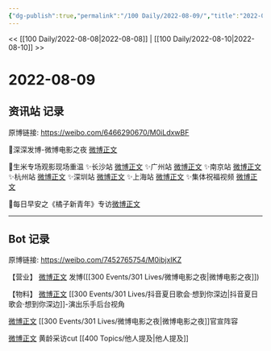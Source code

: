 ```yaml
---
{"dg-publish":true,"permalink":"/100 Daily/2022-08-09/","title":"2022-08-09","created":"2022-12-07T15:53:14.000+08:00","updated":"2023-04-11T14:46:33.000+08:00"}
---
```



<< [[100 Daily/2022-08-08\|2022-08-08]] | [[100 Daily/2022-08-10\|2022-08-10]] >>

# 2022-08-09

## 资讯站 记录

原博链接: https://weibo.com/6466290670/M0iLdxwBF

💫深深发博-微博电影之夜
[微博正文](https://m.weibo.cn/6466290670/4800560484846333)

💫生米专场观影现场重温
✨长沙站 [微博正文](https://m.weibo.cn/6466290670/4800478782687724)
✨广州站 [微博正文](https://m.weibo.cn/6466290670/4800479034347625)
✨南京站 [微博正文](https://m.weibo.cn/6466290670/4800479262148259)
✨杭州站 [微博正文](https://m.weibo.cn/6466290670/4800479856692589)
✨深圳站 [微博正文](https://m.weibo.cn/6466290670/4800480293683529)
✨上海站 [微博正文](https://m.weibo.cn/6466290670/4800596508939479)
✨集体祝福视频 [微博正文](https://m.weibo.cn/6466290670/4800683964896437)

💫每日早安之《橘子新青年》专访[微博正文](https://m.weibo.cn/6466290670/4800471309222498)

---
## Bot 记录

原博链接: https://weibo.com/7452765754/M0ibjxIKZ

【营业】
[微博正文](https://weibo.com/detail/4800557091130263) 发博([[300 Events/301 Lives/微博电影之夜\|微博电影之夜]])

【物料】
[微博正文](https://weibo.com/detail/4800341785448714) [[300 Events/301 Lives/抖音夏日歌会·想到你深边\|抖音夏日歌会·想到你深边]]-演出乐手后台视角

[微博正文](https://weibo.com/detail/4800569418452202) [[300 Events/301 Lives/微博电影之夜\|微博电影之夜]]官宣阵容

[微博正文](https://weibo.com/detail/4800337985146480) 黄龄采访cut [[400 Topics/他人提及\|他人提及]]

